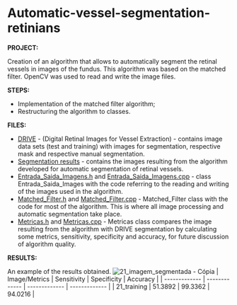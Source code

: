 # Automatic-vessel-segmentation-retinians
**PROJECT:** 

Creation of an algorithm that allows to automatically segment the retinal vessels in images of the fundus. This algorithm was based on the matched filter. OpenCV was used to read and write the image files.

**STEPS:** 

* Implementation of the matched filter algorithm;
* Restructuring the algorithm to classes.

**FILES:** 
* [DRIVE](https://github.com/MiguelCastro3/Automatic-vessel-segmentation-retinians/tree/master/DRIVE) - (Digital Retinal Images for Vessel Extraction) - contains image data sets (test and training) with images for segmentation, respective mask and respective manual segmentation.
* [Segmentation results](https://github.com/MiguelCastro3/Automatic-vessel-segmentation-retinians/tree/master/Segmentation%20results) - contains the images resulting from the algorithm developed for automatic segmentation of retinal vessels.
* [Entrada_Saida_Imagens.h](https://github.com/MiguelCastro3/Automatic-vessel-segmentation-retinians/blob/master/Entrada_Saida_Imagens.h) and [Entrada_Saida_Imagens.cpp](https://github.com/MiguelCastro3/Automatic-vessel-segmentation-retinians/blob/master/Entrada_Saida_Imagens.cpp) - class Entrada_Saida_Images with the code referring to the reading and writing of the images used in the algorithm.
* [Matched_Filter.h](https://github.com/MiguelCastro3/Automatic-vessel-segmentation-retinians/blob/master/Matched_Filter.h) and [Matched_Filter.cpp](https://github.com/MiguelCastro3/Automatic-vessel-segmentation-retinians/blob/master/Matched_Filter.cpp) - Matched_Filter class with the code for most of the algorithm. This is where all image processing and automatic segmentation take place.
* [Metricas.h](https://github.com/MiguelCastro3/Automatic-vessel-segmentation-retinians/blob/master/Metricas.h) and [Metricas.cpp](https://github.com/MiguelCastro3/Automatic-vessel-segmentation-retinians/blob/master/Metricas.cpp) - Metricas class compares the image resulting from the algorithm with DRIVE segmentation by calculating some metrics, sensitivity, specificity and accuracy, for future discussion of algorithm quality.

**RESULTS:** 

An example of the results obtained.
![21_imagem_segmentada - Cópia](https://user-images.githubusercontent.com/66881028/84839586-483e0200-b035-11ea-8922-f8215ce8b44b.png)
| Image/Metrics  | Sensitivity | Specificity | Accuracy |
| ------------- | ------------- | ------------- | ------------- |
| 21_training  | 51.3892  | 99.3362 | 94.0216 |
